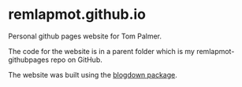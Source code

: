 # remlapmot.github.io

Personal github pages website for Tom Palmer.

The code for the website is in a parent folder which is my remlapmot-githubpages repo on GitHub. 

The website was built using the [blogdown package](https://bookdown.org/yihui/blogdown/).